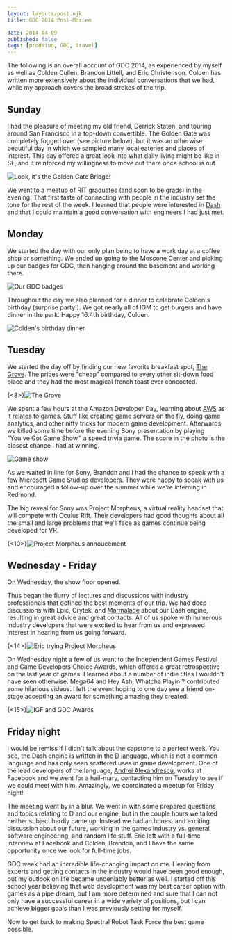 ```yaml
---
layout: layouts/post.njk
title: GDC 2014 Post-Mortem

date: 2014-04-09
published: false
tags: [prodstud, GDC, travel]
---
```


The following is an overall account of GDC 2014, as experienced by myself as well as Colden Cullen, Brandon Littell, and Eric Christenson. Colden has [written more extensively](http://blog.coldencullen.com/gdc-2014-who-we-talked-to/) about the individual conversations that we had, while my approach covers the broad strokes of the trip.

## Sunday

I had the pleasure of meeting my old friend, Derrick Staten, and touring around San Francisco in a top-down convertible. The Golden Gate was completely fogged over (see picture below), but it was an otherwise beautiful day in which we sampled many local eateries and places of interest. This day offered a great look into what daily living might be like in SF, and it reinforced my willingness to move out there once school is out.

![Look, it's the Golden Gate Bridge!](http://res.cloudinary.com/danieljost/image/upload/c_scale,w_800/v1396450471/1941621_794341020594335_2775178_o_qfhpxs.jpg)

We went to a meetup of RIT graduates (and soon to be grads) in the evening. That first taste of connecting with people in the industry set the tone for the rest of the week. I learned that people were interested in [Dash](https://github.com/Circular-Studios/Dash) and that I could maintain a good conversation with engineers I had just met.

## Monday

We started the day with our only plan being to have a work day at a coffee shop or something. We ended up going to the Moscone Center and picking up our badges for GDC, then hanging around the basement and working there.

![Our GDC badges](http://res.cloudinary.com/danieljost/image/upload/v1396450834/1503881_790016784360092_1367884975_n_hyoros.jpg)

Throughout the day we also planned for a dinner to celebrate Colden's birthday (surprise party!). We got nearly all of IGM to get burgers and have dinner in the park. Happy 16.4th birthday, Colden.

![Colden's birthday dinner](http://res.cloudinary.com/danieljost/image/upload/v1396451356/1390768_790678014293969_1127554019_n_gswz9m.jpg)

## Tuesday

We started the day off by finding our new favorite breakfast spot, [The Grove](http://www.thegrovesf.com/). The prices were "cheap" compared to every other sit-down food place and they had the most magical french toast ever concocted.

{<8>}![The Grove](http://res.cloudinary.com/danieljost/image/upload/v1396904920/1970733_10203373391441068_309694405_n_nzahaa.jpg)

We spent a few hours at the Amazon Developer Day, learning about [AWS](http://aws.amazon.com/) as it relates to games. Stuff like creating game servers on the fly, doing game analytics, and other nifty tricks for modern game development. Afterwards we killed some time before the evening Sony presentation by playing "You've Got Game Show," a speed trivia game. The score in the photo is the closest chance I had at winning.

![Game show](http://res.cloudinary.com/danieljost/image/upload/v1396904943/1441470_673529196040009_1420485431_n_xbt32m.jpg)

As we waited in line for Sony, Brandon and I had the chance to speak with a few Microsoft Game Studios developers. They were happy to speak with us and encouraged a follow-up over the summer while we're interning in Redmond.

The big reveal for Sony was Project Morpheus, a virtual reality headset that will compete with Oculus Rift. Their developers had good thoughts about all the small and large problems that we'll face as games continue being developed for VR.

{<10>}![Project Morpheus annoucement](http://res.cloudinary.com/danieljost/image/upload/v1396905339/1912236_10152321301014120_690403420_o_hsqbtg.jpg)

## Wednesday - Friday

On Wednesday, the show floor opened.

Thus began the flurry of lectures and discussions with industry professionals that defined the best moments of our trip. We had deep discussions with Epic, Crytek, and [Marmalade](https://www.madewithmarmalade.com/) about our Dash engine, resulting in great advice and great contacts. All of us spoke with numerous industry developers that were excited to hear from us and expressed interest in hearing from us going forward.

{<14>}![Eric trying Project Morpheus](http://res.cloudinary.com/danieljost/image/upload/c_scale,w_900/v1396905339/1974401_10152321301149120_870297523_o_uykkk3.jpg)

On Wednesday night a few of us went to the Independent Games Festival and Game Developers Choice Awards, which offered a great retrospective on the last year of games. I learned about a number of indie titles I wouldn't have seen otherwise. Mega64 and Hey Ash, Whatcha Playin'? contributed some hilarious videos. I left the event hoping to one day see a friend on-stage accepting an award for something amazing they created.

{<15>}![IGF and GDC Awards](http://res.cloudinary.com/danieljost/image/upload/c_scale,w_900/v1396905339/1522822_10152321301249120_594870509_o_k3cx5y.jpg)

## Friday night

I would be remiss if I didn't talk about the capstone to a perfect week. You see, the Dash engine is written in the [D language](http://dlang.org/), which is not a common language and has only seen scattered uses in game development. One of the lead developers of the language, [Andrei Alexandrescu](http://erdani.com/), works at Facebook and we went for a hail-mary, contacting him on Tuesday to see if we could meet with him. Amazingly, we coordinated a meetup for Friday night!

The meeting went by in a blur. We went in with some prepared questions and topics relating to D and our engine, but in the couple hours we talked neither subject hardly came up. Instead we had an honest and exciting discussion about our future, working in the games industry vs. general software engineering, and random life stuff. Eric left with a full-time interview at Facebook and Colden, Brandon, and I have the same opportunity once we look for full-time jobs.

GDC week had an incredible life-changing impact on me. Hearing from experts and getting contacts in the industry would have been good enough, but my outlook on life became undeniably better as well. I started off this school year believing that web development was my best career option with games as a pipe dream, but I am more determined and sure that I can not only have a successful career in a wide variety of positions, but I can achieve bigger goals than I was previously setting for myself.

Now to get back to making Spectral Robot Task Force the best game possible.
